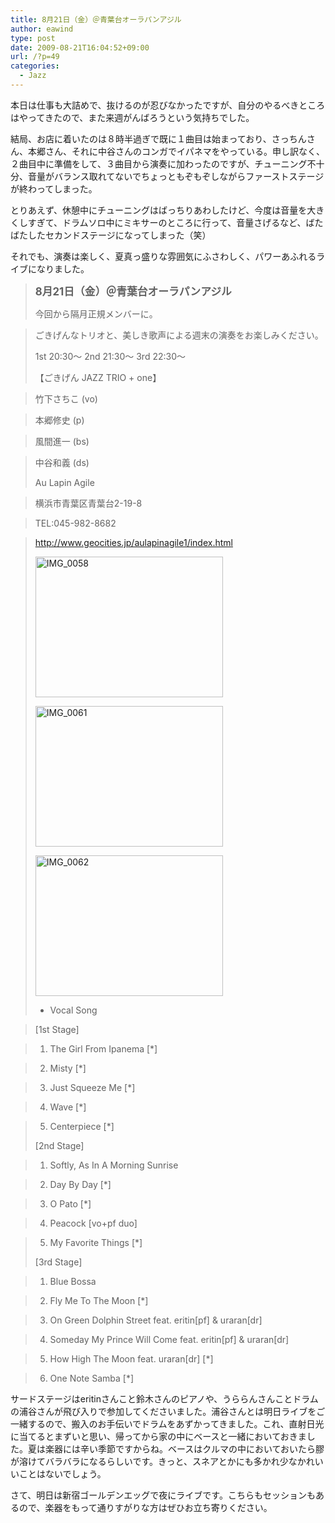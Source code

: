 ```yaml
---
title: 8月21日（金）＠青葉台オーラパンアジル
author: eawind
type: post
date: 2009-08-21T16:04:52+09:00
url: /?p=49
categories:
  - Jazz
---
```

本日は仕事も大詰めで、抜けるのが忍びなかったですが、自分のやるべきところはやってきたので、また来週がんばろうという気持ちでした。

結局、お店に着いたのは８時半過ぎで既に１曲目は始まっており、さっちんさん、本郷さん、それに中谷さんのコンガでイパネマをやっている。申し訳なく、２曲目中に準備をして、３曲目から演奏に加わったのですが、チューニング不十分、音量がバランス取れてないでちょっともぞもぞしながらファーストステージが終わってしまった。

とりあえず、休憩中にチューニングはばっちりあわしたけど、今度は音量を大きくしすぎて、ドラムソロ中にミキサーのところに行って、音量さげるなど、ばたばたしたセカンドステージになってしまった（笑）

それでも、演奏は楽しく、夏真っ盛りな雰囲気にふさわしく、パワーあふれるライブになりました。

> **<big>8月21日（金）＠青葉台オーラパンアジル</big>**
>
> 今回から隔月正規メンバーに。

> ごきげんなトリオと、美しき歌声による週末の演奏をお楽しみください。
>
> 1st 20:30〜 2nd 21:30〜 3rd 22:30〜
>
> 【ごきげん JAZZ TRIO + one】

> 竹下さちこ (vo)

> 本郷修史 (p)

> 風間進一 (bs)

> 中谷和義 (ds)
>
> Au Lapin Agile

> 横浜市青葉区青葉台2-19-8

> TEL:045-982-8682

> http://www.geocities.jp/aulapinagile1/index.html
>
> <span class="mt-enclosure mt-enclosure-image" style="display: inline;"><a href="/img/wp/2009/08/IMG_0058.jpg"><img class="alignnone size-medium wp-image-809" src="/img/wp/2009/08/IMG_0058.jpg" alt="IMG_0058" width="300" height="225" srcset="/img/wp/2009/08/IMG_0058.jpg 300w, /img/wp/2009/08/IMG_0058-1024x768.jpg 1024w" sizes="(max-width: 300px) 100vw, 300px" /></a></span>
>
> <span class="mt-enclosure mt-enclosure-image" style="display: inline;"><a href="/img/wp/2009/08/IMG_0061.jpg"><img class="alignnone size-medium wp-image-810" src="/img/wp/2009/08/IMG_0061.jpg" alt="IMG_0061" width="300" height="225" srcset="/img/wp/2009/08/IMG_0061.jpg 300w, /img/wp/2009/08/IMG_0061-1024x768.jpg 1024w" sizes="(max-width: 300px) 100vw, 300px" /></a></span>
>
> <span class="mt-enclosure mt-enclosure-image" style="display: inline;"><a href="/img/wp/2009/08/IMG_0062.jpg"><img class="alignnone size-medium wp-image-811" src="/img/wp/2009/08/IMG_0062.jpg" alt="IMG_0062" width="300" height="225" srcset="/img/wp/2009/08/IMG_0062.jpg 300w, /img/wp/2009/08/IMG_0062-1024x768.jpg 1024w" sizes="(max-width: 300px) 100vw, 300px" /></a></span>
>
> * Vocal Song

> [1st Stage]

> 1. The Girl From Ipanema [*]

> 2. Misty [*]

> 3. Just Squeeze Me [*]

> 4. Wave [*]

> 5. Centerpiece [*]
>
> [2nd Stage]

> 1. Softly, As In A Morning Sunrise

> 2. Day By Day [*]

> 3. O Pato [*]

> 4. Peacock [vo+pf duo]

> 5. My Favorite Things [*]
>
> [3rd Stage]

> 1. Blue Bossa

> 2. Fly Me To The Moon [*]

> 3. On Green Dolphin Street feat. eritin[pf] & uraran[dr]

> 4. Someday My Prince Will Come feat. eritin[pf] & uraran[dr]

> 5. How High The Moon feat. uraran\[dr\] \[*\]

> 6. One Note Samba [*]

サードステージはeritinさんこと鈴木さんのピアノや、うららんさんことドラムの浦谷さんが飛び入りで参加してくださいました。浦谷さんとは明日ライブをご一緒するので、搬入のお手伝いでドラムをあずかってきました。これ、直射日光に当てるとまずいと思い、帰ってから家の中にベースと一緒においておきました。夏は楽器には辛い季節ですからね。ベースはクルマの中においておいたら膠が溶けてバラバラになるらしいです。きっと、スネアとかにも多かれ少なかれいいことはないでしょう。

さて、明日は新宿ゴールデンエッグで夜にライブです。こちらもセッションもあるので、楽器をもって通りすがりな方はぜひお立ち寄りください。
